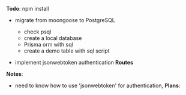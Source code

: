 **Todo**:
npm install

- migrate from moongoose to PostgreSQL
   + check psql 
   + create a local database
   + Prisma orm with sql
   + create a demo table with sql script

- implement jsonwebtoken authentication 
**Routes**

**Notes**:
- need to know how to use 'jsonwebtoken' for authentication, <!--  facebook, google -->
**Plans**:
